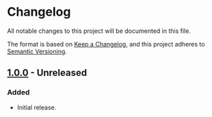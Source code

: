 # Changelog

All notable changes to this project will be documented in this file.

The format is based on [Keep a Changelog](https://keepachangelog.com/en/1.0.0/), and this project adheres to [Semantic Versioning](https://semver.org/spec/v2.0.0.html).

## [1.0.0] - Unreleased

### Added
- Initial release.

[Unreleased]: https://github.com/Syndace/python-twomemo/compare/v1.0.0...HEAD
[1.0.0]: https://github.com/Syndace/python-twomemo/releases/tag/v1.0.0
